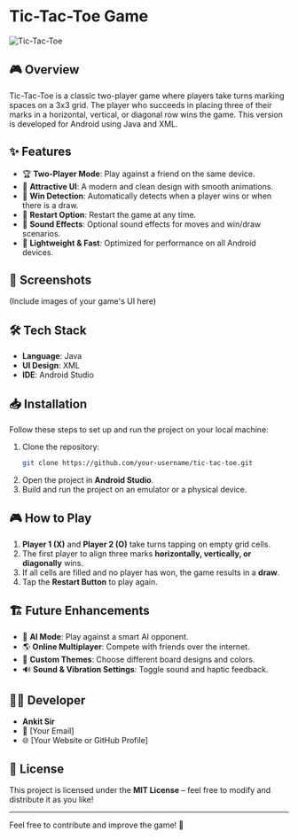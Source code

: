 # Tic-Tac-Toe Game

![Tic-Tac-Toe](https://upload.wikimedia.org/wikipedia/commons/3/32/Tic_tac_toe.svg)

## 🎮 Overview
Tic-Tac-Toe is a classic two-player game where players take turns marking spaces on a 3x3 grid. The player who succeeds in placing three of their marks in a horizontal, vertical, or diagonal row wins the game. This version is developed for Android using Java and XML.

## ✨ Features
- 🏆 **Two-Player Mode**: Play against a friend on the same device.
- 🎨 **Attractive UI**: A modern and clean design with smooth animations.
- 📜 **Win Detection**: Automatically detects when a player wins or when there is a draw.
- 🔄 **Restart Option**: Restart the game at any time.
- 🎵 **Sound Effects**: Optional sound effects for moves and win/draw scenarios.
- 🚀 **Lightweight & Fast**: Optimized for performance on all Android devices.

## 📱 Screenshots
(Include images of your game's UI here)

## 🛠️ Tech Stack
- **Language**: Java
- **UI Design**: XML
- **IDE**: Android Studio

## 📥 Installation
Follow these steps to set up and run the project on your local machine:

1. Clone the repository:
   ```bash
   git clone https://github.com/your-username/tic-tac-toe.git
   ```
2. Open the project in **Android Studio**.
3. Build and run the project on an emulator or a physical device.

## 🎮 How to Play
1. **Player 1 (X)** and **Player 2 (O)** take turns tapping on empty grid cells.
2. The first player to align three marks **horizontally, vertically, or diagonally** wins.
3. If all cells are filled and no player has won, the game results in a **draw**.
4. Tap the **Restart Button** to play again.

## 🏗️ Future Enhancements
- 🧠 **AI Mode**: Play against a smart AI opponent.
- 🌎 **Online Multiplayer**: Compete with friends over the internet.
- 🎨 **Custom Themes**: Choose different board designs and colors.
- 🔊 **Sound & Vibration Settings**: Toggle sound and haptic feedback.

## 👨‍💻 Developer
- **Ankit Sir**
- 📧 [Your Email]
- 🌐 [Your Website or GitHub Profile]

## 📜 License
This project is licensed under the **MIT License** – feel free to modify and distribute it as you like!

---
Feel free to contribute and improve the game! 🚀

